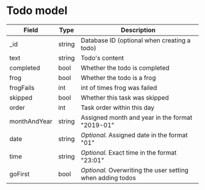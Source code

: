 # Todo model

| Field        | Type   | Description                                                |
| ------------ | ------ | ---------------------------------------------------------- |
| \_id         | string | Database ID (optional when creating a todo)                |
| text         | string | Todo's content                                             |
| completed    | bool   | Whether the todo is completed                              |
| frog         | bool   | Whether the todo is a frog                                 |
| frogFails    | int    | int of times frog was failed                               |
| skipped      | bool   | Whether this task was skipped                              |
| order        | int    | Task order within this day                                 |
| monthAndYear | string | Assigned month and year in the format "2019-01"            |
| date         | string | _Optional._ Assigned date in the format "01"               |
| time         | string | _Optional._ Exact time in the format "23:01"               |
| goFirst      | bool   | _Optional._ Overwriting the user setting when adding todos |
